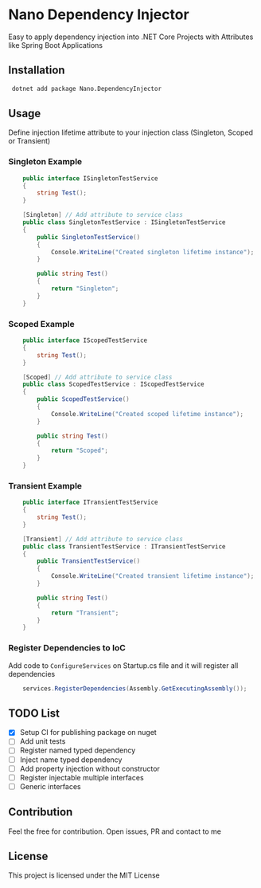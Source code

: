 # Nano Dependency Injector

Easy to apply dependency injection into .NET Core Projects with Attributes like Spring Boot Applications

## Installation

```bash
 dotnet add package Nano.DependencyInjector
```

## Usage

Define injection lifetime attribute to your injection class (Singleton, Scoped or Transient)

### Singleton Example

```cs
    public interface ISingletonTestService
    {
        string Test();
    }

    [Singleton] // Add attribute to service class
    public class SingletonTestService : ISingletonTestService
    {
        public SingletonTestService()
        {
            Console.WriteLine("Created singleton lifetime instance");
        }

        public string Test()
        {
            return "Singleton";
        }
    }
```

### Scoped Example

```cs
    public interface IScopedTestService
    {
        string Test();
    }

    [Scoped] // Add attribute to service class
    public class ScopedTestService : IScopedTestService
    {
        public ScopedTestService()
        {
            Console.WriteLine("Created scoped lifetime instance");
        }

        public string Test()
        {
            return "Scoped";
        }
    }
```

### Transient Example

```cs
    public interface ITransientTestService
    {
        string Test();
    }

    [Transient] // Add attribute to service class
    public class TransientTestService : ITransientTestService
    {
        public TransientTestService()
        {
            Console.WriteLine("Created transient lifetime instance");
        }

        public string Test()
        {
            return "Transient";
        }
    }
```

### Register Dependencies to IoC

Add code to ```ConfigureServices``` on Startup.cs file and it will register all dependencies

```cs
    services.RegisterDependencies(Assembly.GetExecutingAssembly());
```

## TODO List

* [x] Setup CI for publishing package on nuget
* [ ] Add unit tests
* [ ] Register named typed dependency
* [ ] Inject name typed dependency
* [ ] Add property injection without constructor
* [ ] Register injectable multiple interfaces
* [ ] Generic interfaces

## Contribution

Feel the free for contribution. Open issues, PR and contact to me

## License

This project is licensed under the MIT License
